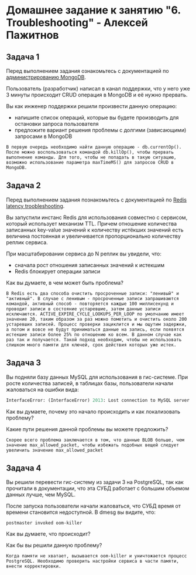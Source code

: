 # Домашнее задание к занятию "6. Troubleshooting" - Алексей Пажитнов

## Задача 1

Перед выполнением задания ознакомьтесь с документацией по [администрированию MongoDB](https://docs.mongodb.com/manual/administration/).

Пользователь (разработчик) написал в канал поддержки, что у него уже 3 минуты происходит CRUD операция в MongoDB и её 
нужно прервать. 

Вы как инженер поддержки решили произвести данную операцию:
- напишите список операций, которые вы будете производить для остановки запроса пользователя
- предложите вариант решения проблемы с долгими (зависающими) запросами в MongoDB

```
В первую очередь необходимо найти данную операцию - db.currentOp(). После можно воспользоваться командой db.killOp(), чтобы прервать выполнение команды. Для того, чтобы не попадать в такую ситуацию, возможно использование параметра maxTimeMS() для запросов CRUD в MongoDB.
```


## Задача 2

Перед выполнением задания познакомьтесь с документацией по [Redis latency troobleshooting](https://redis.io/topics/latency).

Вы запустили инстанс Redis для использования совместно с сервисом, который использует механизм TTL. 
Причем отношение количества записанных key-value значений к количеству истёкших значений есть величина постоянная и
увеличивается пропорционально количеству реплик сервиса. 

При масштабировании сервиса до N реплик вы увидели, что:
- сначала рост отношения записанных значений к истекшим
- Redis блокирует операции записи

Как вы думаете, в чем может быть проблема?
```
В Redis есть два способа очистить просроченные записи: "ленивый" и "активный". В случае с ленивым - просроченные записи запрашиваются командой, активный способ - повторяется каждые 100 миллисекунд и проводит записи в состояние устаревшие, затем данные записи исключаются. ACTIVE_EXPIRE_CYCLE_LOOKUPS_PER_LOOP по умолчанию имеет значение 20, таким образом за раз можно пометить и очистить около 200 устаревших записей. Процесс проверки зациклится и мы ощутим задержки, а потом и вовсе не будут приниматься данные на запись, если появятся истекшие записи более 25% по отношению ко всем. В данном случае как раз так и получается. Такой подход необходим, чтобы не использовать слишком много памяти для ключей, срок действия которых уже истек.
```

 
## Задача 3

Вы подняли базу данных MySQL для использования в гис-системе. При росте количества записей, в таблицах базы,
пользователи начали жаловаться на ошибки вида:
```python
InterfaceError: (InterfaceError) 2013: Lost connection to MySQL server during query u'SELECT..... '
```

Как вы думаете, почему это начало происходить и как локализовать проблему?

Какие пути решения данной проблемы вы можете предложить?
```
Скорее всего проблема заключается в том, что данные BLOB больше, чем значение max_allowed_packet, чтобы избежать подобных вещей следует увеличить значение max_allowed_packet
```


## Задача 4


Вы решили перевести гис-систему из задачи 3 на PostgreSQL, так как прочитали в документации, что эта СУБД работает с 
большим объемом данных лучше, чем MySQL.

После запуска пользователи начали жаловаться, что СУБД время от времени становится недоступной. В dmesg вы видите, что:

`postmaster invoked oom-killer`

Как вы думаете, что происходит?

Как бы вы решили данную проблему?

```
Когда памяти не хватает, вызывается oom-killer и уничтожается процесс PostgreSQL. Необходимо проверить настройки сервиса в части памяти, внести корректировки.
```

